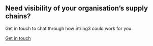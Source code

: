 <h2>Need visibility of your organisation’s supply chains?</h2>
<p>Get in touch to chat through how String3 could work for you.</p>
<p class="faux-button commit"><a href="/get-in-touch/" title="Get in touch">Get in touch</a></p>

